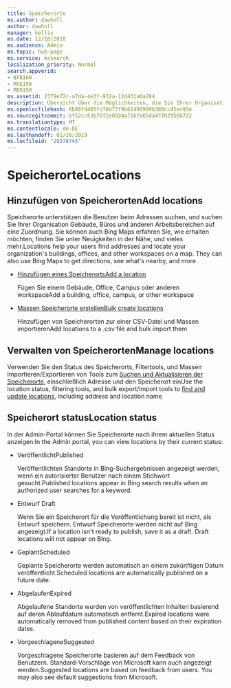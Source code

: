 ```yaml
---
title: Speicherorte
ms.author: dawholl
author: dawholl
manager: kellis
ms.date: 12/18/2018
ms.audience: Admin
ms.topic: hub-page
ms.service: mssearch
localization_priority: Normal
search.appverid:
- BFB160
- MOE150
- MED150
ms.assetid: 2379e72c-a7da-4e3f-932a-12d431a0a284
description: Übersicht über die Möglichkeiten, die Sie Ihrer Organisation Speicherorte Microsoft Searc Arbeit Ergebnisse enthalten sind, können alle
ms.openlocfilehash: 6b96fd405fc78d77f9b61408909b380cc45ec95e
ms.sourcegitcommit: bf52cc63b75f2e0324a716fe65da47702956b722
ms.translationtype: MT
ms.contentlocale: de-DE
ms.lasthandoff: 01/18/2019
ms.locfileid: "29378745"
---
```

# <a name="locations"></a><span data-ttu-id="7484c-103">Speicherorte</span><span class="sxs-lookup"><span data-stu-id="7484c-103">Locations</span></span>

## <a name="add-locations"></a><span data-ttu-id="7484c-104">Hinzufügen von Speicherorten</span><span class="sxs-lookup"><span data-stu-id="7484c-104">Add locations</span></span>

<span data-ttu-id="7484c-p101">Speicherorte unterstützen die Benutzer beim Adressen suchen, und suchen Sie Ihrer Organisation Gebäude, Büros und anderen Arbeitsbereichen auf eine Zuordnung. Sie können auch Bing Maps erfahren Sie, wie erhalten möchten, finden Sie unter Neuigkeiten in der Nähe, und vieles mehr.</span><span class="sxs-lookup"><span data-stu-id="7484c-p101">Locations help your users find addresses and locate your organization's buildings, offices, and other workspaces on a map. They can also use Bing Maps to get directions, see what's nearby, and more.</span></span>
  
- [<span data-ttu-id="7484c-107">Hinzufügen eines Speicherorts</span><span class="sxs-lookup"><span data-stu-id="7484c-107">Add a location</span></span>](add-a-location.md)
    
    <span data-ttu-id="7484c-108">Fügen Sie einem Gebäude, Office, Campus oder anderen workspace</span><span class="sxs-lookup"><span data-stu-id="7484c-108">Add a building, office, campus, or other workspace</span></span>
    
- [<span data-ttu-id="7484c-109">Massen Speicherorte erstellen</span><span class="sxs-lookup"><span data-stu-id="7484c-109">Bulk create locations</span></span>](bulk-create-locations.md)
    
    <span data-ttu-id="7484c-110">Hinzufügen von Speicherorten zur einer CSV-Datei und Massen importieren</span><span class="sxs-lookup"><span data-stu-id="7484c-110">Add locations to a .csv file and bulk import them</span></span>
    
## <a name="manage-locations"></a><span data-ttu-id="7484c-111">Verwalten von Speicherorten</span><span class="sxs-lookup"><span data-stu-id="7484c-111">Manage locations</span></span>

<span data-ttu-id="7484c-112">Verwenden Sie den Status des Speicherorts, Filtertools, und Massen Importieren/Exportieren von Tools zum [Suchen und Aktualisieren der Speicherorte](manage-locations.md), einschließlich Adresse und den Speicherort ein</span><span class="sxs-lookup"><span data-stu-id="7484c-112">Use the location status, filtering tools, and bulk export/import tools to [find and update locations](manage-locations.md), including address and location name</span></span>
  
## <a name="location-status"></a><span data-ttu-id="7484c-113">Speicherort status</span><span class="sxs-lookup"><span data-stu-id="7484c-113">Location status</span></span>

<span data-ttu-id="7484c-114">In der Admin-Portal können Sie Speicherorte nach ihrem aktuellen Status anzeigen:</span><span class="sxs-lookup"><span data-stu-id="7484c-114">In the Admin portal, you can view locations by their current status:</span></span>
  
- <span data-ttu-id="7484c-115">Veröffentlicht</span><span class="sxs-lookup"><span data-stu-id="7484c-115">Published</span></span>
    
    <span data-ttu-id="7484c-116">Veröffentlichten Standorte in Bing-Suchergebnissen angezeigt werden, wenn ein autorisierter Benutzer nach einem Stichwort gesucht.</span><span class="sxs-lookup"><span data-stu-id="7484c-116">Published locations appear in Bing search results when an authorized user searches for a keyword.</span></span>
    
- <span data-ttu-id="7484c-117">Entwurf </span><span class="sxs-lookup"><span data-stu-id="7484c-117">Draft</span></span>
    
    <span data-ttu-id="7484c-p102">Wenn Sie ein Speicherort für die Veröffentlichung bereit ist nicht, als Entwurf speichern. Entwurf Speicherorte werden nicht auf Bing angezeigt.</span><span class="sxs-lookup"><span data-stu-id="7484c-p102">If a location isn't ready to publish, save it as a draft. Draft locations will not appear on Bing.</span></span>
    
- <span data-ttu-id="7484c-120">Geplant</span><span class="sxs-lookup"><span data-stu-id="7484c-120">Scheduled</span></span>
    
    <span data-ttu-id="7484c-121">Geplante Speicherorte werden automatisch an einem zukünftigen Datum veröffentlicht.</span><span class="sxs-lookup"><span data-stu-id="7484c-121">Scheduled locations are automatically published on a future date.</span></span>
    
- <span data-ttu-id="7484c-122">Abgelaufen</span><span class="sxs-lookup"><span data-stu-id="7484c-122">Expired</span></span>
    
    <span data-ttu-id="7484c-123">Abgelaufene Standorte wurden von veröffentlichten Inhalten basierend auf deren Ablaufdatum automatisch entfernt.</span><span class="sxs-lookup"><span data-stu-id="7484c-123">Expired locations were automatically removed from published content based on their expiration dates.</span></span>
    
- <span data-ttu-id="7484c-124">Vorgeschlagene</span><span class="sxs-lookup"><span data-stu-id="7484c-124">Suggested</span></span>
    
    <span data-ttu-id="7484c-p103">Vorgeschlagene Speicherorte basieren auf dem Feedback von Benutzern. Standard-Vorschläge von Microsoft kann auch angezeigt werden.</span><span class="sxs-lookup"><span data-stu-id="7484c-p103">Suggested locations are based on feedback from users. You may also see default suggestions from Microsoft.</span></span>

  

